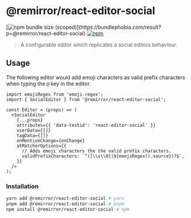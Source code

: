 # @remirror/react-editor-social

[![npm bundle size (scoped)](https://img.shields.io/bundlephobia/minzip/@remirror/react-editor-social.svg?)](https://bundlephobia.com/result?p=@remirror/react-editor-social)
[![npm](https://img.shields.io/npm/dm/@remirror/react-editor-social.svg?&logo=npm)](https://www.npmjs.com/package/@remirror/react-editor-social)

> A configurable editor which replicates a social editors behaviour.

## Usage

The following editor would add emoji characters as valid prefix characters when typing the `@` key
in the editor.

```tsx
import emojiRegex from 'emoji-regex';
import { SocialEditor } from '@remirror/react-editor-social';

const Editor = (props) => (
  <SocialEditor
    {...props}
    attributes={{ 'data-testid': 'react-editor-social' }}
    userData={[]}
    tagData={[]}
    onMentionChange={onChange}
    atMatcherOptions={{
      // Adds emoji characters the the valid prefix characters.
      validPrefixCharacters: `^([\\s\\0]|${emojiRegex().source})?$`,
    }}
  />
);
```

### Installation

```bash
yarn add @remirror/react-editor-social # yarn
pnpm add @remirror/react-editor-social # pnpm
npm install @remirror/react-editor-social # npm
```
